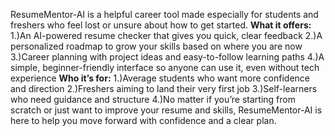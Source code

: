 ResumeMentor-AI is a helpful career tool made especially for students and freshers who feel lost or unsure about how to get started.
**What it offers:**
1.)An AI-powered resume checker that gives you quick, clear feedback
2.)A personalized roadmap to grow your skills based on where you are now
3.)Career planning with project ideas and easy-to-follow learning paths
4.)A simple, beginner-friendly interface so anyone can use it, even without tech experience
**Who it’s for:**
1.)Average students who want more confidence and direction
2.)Freshers aiming to land their very first job
3.)Self-learners who need guidance and structure
4.)No matter if you’re starting from scratch or just want to improve your resume and skills, ResumeMentor-AI is here to help you move forward with confidence and a clear plan.
